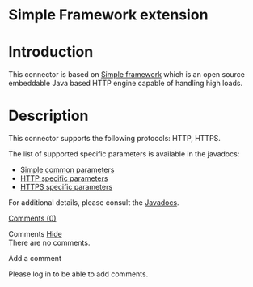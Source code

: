 Simple Framework extension
==========================

Introduction
============

This connector is based on [Simple
framework](http://web.archive.org/web/20110309225844/http://www.simpleframework.org/)
which is an open source embeddable Java based HTTP engine capable of
handling high loads.

Description
===========

This connector supports the following protocols: HTTP, HTTPS.

The list of supported specific parameters is available in the javadocs:

-   [Simple common
    parameters](http://web.archive.org/web/20110309225844/http://www.restlet.org/documentation/2.0/jse/ext/org/restlet/ext/simple/SimpleServerHelper)
-   [HTTP specific
    parameters](http://web.archive.org/web/20110309225844/http://www.restlet.org/documentation/2.0/jse/ext/org/restlet/ext/simple/HttpServerHelper)
-   [HTTPS specific
    parameters](http://web.archive.org/web/20110309225844/http://www.restlet.org/documentation/2.0/jse/ext/org/restlet/ext/simple/HttpsServerHelper)

For additional details, please consult the
[Javadocs](http://web.archive.org/web/20110309225844/http://www.restlet.org/documentation/2.0/jee/ext/org/restlet/ext/simple/package-summary.html).

[Comments
(0)](http://web.archive.org/web/20110309225844/http://wiki.restlet.org/docs_2.1/13-restlet/28-restlet/82-restlet.html#)

Comments
[Hide](http://web.archive.org/web/20110309225844/http://wiki.restlet.org/docs_2.1/13-restlet/28-restlet/82-restlet.html#)
\
There are no comments.

Add a comment

Please log in to be able to add comments.
